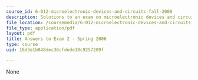 ```yaml
---
course_id: 6-012-microelectronic-devices-and-circuits-fall-2009
description: Solutions to an exam on microelectronic devices and circuits.
file_location: /coursemedia/6-012-microelectronic-devices-and-circuits-fall-2009/16d3e1b848dec36cfdede18c9257289f_MIT6_012F09_exam2_s06_sol.pdf
file_type: application/pdf
layout: pdf
title: Answers to Exam 2 - Spring 2006
type: course
uid: 16d3e1b848dec36cfdede18c9257289f

---
```

None